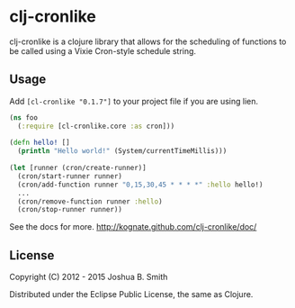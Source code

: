 # clj-cronlike

clj-cronlike is a clojure library that allows for the scheduling of
functions to be called using a Vixie Cron-style schedule string.

## Usage

   Add `[cl-cronlike "0.1.7"]` to your project file if you are
   using lien.
```clojure
(ns foo
  (:require [cl-cronlike.core :as cron]))
  
(defn hello! []
  (println "Hello world!" (System/currentTimeMillis)))
  
(let [runner (cron/create-runner)]
  (cron/start-runner runner)
  (cron/add-function runner "0,15,30,45 * * * *" :hello hello!)
  ...
  (cron/remove-function runner :hello)
  (cron/stop-runner runner))
```

   See the docs for more. http://kognate.github.com/clj-cronlike/doc/

## License

Copyright (C) 2012 - 2015 Joshua B. Smith

Distributed under the Eclipse Public License, the same as Clojure.
